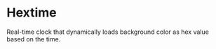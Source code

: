 Hextime
=======

Real-time clock that dynamically loads background color as hex value based on the time.
